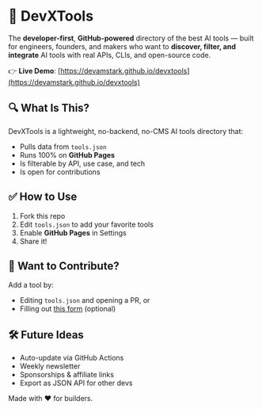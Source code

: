 # 🚀 DevXTools

The **developer-first**, **GitHub-powered** directory of the best AI tools — built for engineers, founders, and makers who want to **discover, filter, and integrate** AI tools with real APIs, CLIs, and open-source code.

👉 **Live Demo**: [https://devamstark.github.io/devxtools](https://devamstark.github.io/devxtools)

## 🔍 What Is This?

DevXTools is a lightweight, no-backend, no-CMS AI tools directory that:

- Pulls data from `tools.json`
- Runs 100% on **GitHub Pages**
- Is filterable by API, use case, and tech
- Is open for contributions

## ✅ How to Use

1. Fork this repo
2. Edit `tools.json` to add your favorite tools
3. Enable **GitHub Pages** in Settings
4. Share it!

## 💬 Want to Contribute?

Add a tool by:

- Editing `tools.json` and opening a PR, or
- Filling out [this form](https://forms.gle/your-form-link) (optional)

## 🛠️ Future Ideas

- Auto-update via GitHub Actions
- Weekly newsletter
- Sponsorships & affiliate links
- Export as JSON API for other devs

Made with ❤️ for builders.
